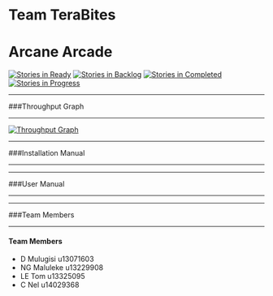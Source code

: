 # Team TeraBites

# Arcane Arcade

[![Stories in Ready](https://badge.waffle.io/Dzilafho/TeraBites.png?label=ready&title=Ready)](https://waffle.io/Dzilafho/TeraBites)
[![Stories in Backlog](https://badge.waffle.io/Dzilafho/TeraBites.png?label=backlog&title=Backlog)](https://waffle.io/Dzilafho/TeraBites)
[![Stories in Completed](https://badge.waffle.io/Dzilafho/TeraBites.png?label=done&title=Completed)](https://waffle.io/Dzilafho/TeraBites)
[![Stories in Progress](https://badge.waffle.io/Dzilafho/TeraBites.svg?label=waffle%3Ain%20progress&title=In%20Progress)](http://waffle.io/Dzilafho/TeraBites)

********************************************************************************
###Throughput Graph
********************************************************************************

[![Throughput Graph](https://graphs.waffle.io/Dzilafho/TeraBites/throughput.svg)](https://waffle.io/Dzilafho/TeraBites/metrics/throughput)


********************************************************************************
###Installation Manual
********************************************************************************

********************************************************************************
###User Manual
********************************************************************************

********************************************************************************
###Team Members
********************************************************************************

#### Team Members
* D Mulugisi  u13071603
* NG Maluleke	u13229908
* LE Tom	    u13325095
* C Nel       u14029368
